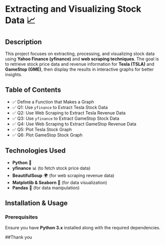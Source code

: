 # **Extracting and Visualizing Stock Data 📈**  

## **Description**  
This project focuses on extracting, processing, and visualizing stock data using **Yahoo Finance (yfinance)** and **web scraping techniques**. The goal is to retrieve stock price data and revenue information for **Tesla (TSLA)** and **GameStop (GME)**, then display the results in interactive graphs for better insights.  

## **Table of Contents**  
- ✅ Define a Function that Makes a Graph  
- ✅ Q1: Use `yfinance` to Extract Tesla Stock Data  
- ✅ Q2: Use Web Scraping to Extract Tesla Revenue Data  
- ✅ Q3: Use `yfinance` to Extract GameStop Stock Data  
- ✅ Q4: Use Web Scraping to Extract GameStop Revenue Data  
- ✅ Q5: Plot Tesla Stock Graph  
- ✅ Q6: Plot GameStop Stock Graph  

## **Technologies Used**  
- **Python** 🐍  
- **yfinance** 📊 (to fetch stock price data)  
- **BeautifulSoup** 🌍 (for web scraping revenue data)  
- **Matplotlib & Seaborn** 🎨 (for data visualization)  
- **Pandas** 📑 (for data manipulation)  

## **Installation & Usage**  
### **Prerequisites**  
Ensure you have **Python 3.x** installed along with the required dependencies.  

##Thank you
